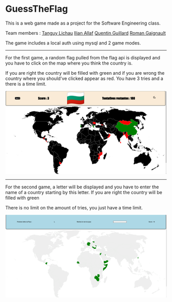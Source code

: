 # GuessTheFlag

This is a web game made as a project for the Software Engineering class.

Team members : [Tanguy Lichau](https://github.com/TanguyLichau) [Ilian Allaf](https://github.com/Ilian-Allaf) [Quentin Guillard](https://github.com/Incinscible) [Roman Gaignault](https://github.com/Akdrex)

The game includes a local auth using mysql and 2 game modes.

---

For the first game, a random flag pulled from the flag api is displayed and you have to click on the map where you think the country is.

If you are right the country will be filled with green and if you are wrong the country where you should've clicked appear as red. You have 3 tries and a there is a time limit.

![My Image](images/Jeu1.PNG)

---

For the second game, a letter will be displayed and you have to enter the name of a country starting by this letter. If you are right the country will be filled with green

There is no limit on the amount of tries, you just have a time limit.

![My Image](images/Jeu2.PNG)
